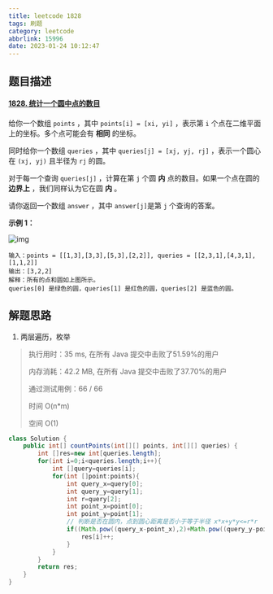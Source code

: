 ```yaml
---
title: leetcode 1828
tags: 刷题
category: leetcode
abbrlink: 15996
date: 2023-01-24 10:12:47
---
```


## 题目描述

#### [1828. 统计一个圆中点的数目](https://leetcode.cn/problems/queries-on-number-of-points-inside-a-circle/)



给你一个数组 `points` ，其中 `points[i] = [xi, yi]` ，表示第 `i` 个点在二维平面上的坐标。多个点可能会有 **相同** 的坐标。

同时给你一个数组 `queries` ，其中 `queries[j] = [xj, yj, rj]` ，表示一个圆心在 `(xj, yj)` 且半径为 `rj` 的圆。

对于每一个查询 `queries[j]` ，计算在第 `j` 个圆 **内** 点的数目。如果一个点在圆的 **边界上** ，我们同样认为它在圆 **内** 。

请你返回一个数组 `answer` ，其中 `answer[j]`是第 `j` 个查询的答案。

 

**示例 1：**

![img](https://cdn.jsdelivr.net/gh/Kong-PR/Typora-picture@latest/img/chrome_2021-03-25_22-34-16.png)

```
输入：points = [[1,3],[3,3],[5,3],[2,2]], queries = [[2,3,1],[4,3,1],[1,1,2]]
输出：[3,2,2]
解释：所有的点和圆如上图所示。
queries[0] 是绿色的圆，queries[1] 是红色的圆，queries[2] 是蓝色的圆。
```

## 解题思路

1. 两层遍历，枚举

> 执行用时：35 ms, 在所有 Java 提交中击败了51.59%的用户
>
> 内存消耗：42.2 MB, 在所有 Java 提交中击败了37.70%的用户
>
> 通过测试用例：66 / 66
>
> 时间 O(n*m)
>
> 空间 O(1)

```java
class Solution {
    public int[] countPoints(int[][] points, int[][] queries) {
        int []res=new int[queries.length];
        for(int i=0;i<queries.length;i++){
            int []query=queries[i];
            for(int []point:points){
                int query_x=query[0];
                int query_y=query[1];
                int r=query[2];
                int point_x=point[0];
                int point_y=point[1];
                // 判断是否在圆内，点到圆心距离是否小于等于半径 x*x+y*y<=r*r
                if((Math.pow((query_x-point_x),2)+Math.pow((query_y-point_y),2))<=(r*r)){
                    res[i]++;
                }
            }
        }
        return res;
    }
}
```

